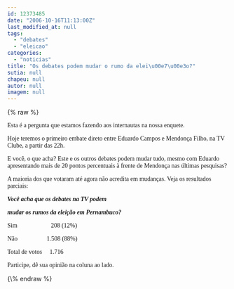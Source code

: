 ```yaml
---
id: 12373485
date: "2006-10-16T11:13:00Z"
last_modified_at: null
tags:
  - "debates"
  - "eleicao"
categories:
  - "noticias"
title: "Os debates podem mudar o rumo da elei\u00e7\u00e3o?"
sutia: null
chapeu: null
autor: null
imagem: null
---
```

{\% raw %}
<p><P><FONT face=Verdana>Esta é a pergunta que estamos fazendo aos internautas na nossa enquete. </FONT></P></p>
<p><P><FONT face=Verdana>Hoje teremos o primeiro embate direto entre Eduardo Campos e Mendonça Filho, na TV Clube, a partir das 22h.</FONT></P></p>
<p><P><FONT face=Verdana>E você, o que acha? Este e os outros debates podem mudar tudo, mesmo com Eduardo apresentando mais de 20 pontos percentuais à frente de Mendonça nas últimas pesquisas?</FONT></P></p>
<p><P><FONT face=Verdana>A maioria dos que votaram até agora não acredita em mudanças. Veja os resultados parciais:</FONT></P></p>
<p><P><FONT face=Verdana><STRONG><EM>Você acha que os debates na TV podem</p>
<p> mudar os rumos da eleição em Pernambuco?</EM></STRONG></FONT></P></p>
<p><P><FONT face=Verdana>Sim&nbsp;&nbsp;&nbsp;&nbsp;&nbsp;&nbsp;&nbsp;&nbsp;&nbsp;&nbsp;&nbsp;&nbsp;&nbsp;&nbsp;&nbsp;&nbsp;&nbsp;&nbsp;&nbsp;&nbsp;&nbsp; 208 (12%)</FONT></P></p>
<p><P><FONT face=Verdana>Não&nbsp;&nbsp;&nbsp;&nbsp;&nbsp;&nbsp;&nbsp;&nbsp;&nbsp;&nbsp;&nbsp;&nbsp;&nbsp;&nbsp;&nbsp;&nbsp;&nbsp; &nbsp;1.508 (88%)</FONT></P></p>
<p><P><FONT face=Verdana>Total de votos&nbsp;&nbsp;&nbsp;&nbsp;&nbsp;1.716</FONT></P></p>
<p><P><FONT face=Verdana>Participe, dê sua opinião na coluna ao lado.</FONT></P> </p>
{\% endraw %}